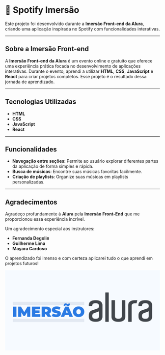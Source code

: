 # 🎵 Spotify Imersão

Este projeto foi desenvolvido durante a **Imersão Front-end da Alura**, criando uma aplicação inspirada no Spotify com funcionalidades interativas.

---

## Sobre a Imersão Front-end

A **Imersão Front-end da Alura** é um evento online e gratuito que oferece uma experiência prática focada no desenvolvimento de aplicações interativas. Durante o evento, aprendi a utilizar **HTML**, **CSS**, **JavaScript** e **React** para criar projetos completos. Esse projeto é o resultado dessa jornada de aprendizado.

---

## Tecnologias Utilizadas

- **HTML**
- **CSS**
- **JavaScript**
- **React**

---

## Funcionalidades

- **Navegação entre seções**: Permite ao usuário explorar diferentes partes da aplicação de forma simples e rápida.
- **Busca de músicas**: Encontre suas músicas favoritas facilmente.
- **Criação de playlists**: Organize suas músicas em playlists personalizadas.

---

## Agradecimentos

Agradeço profundamente à **Alura** pela **Imersão Front-End** que me proporcionou essa experiência incrível. 

Um agradecimento especial aos instrutores:

- **Fernanda Degolin**
- **Guilherme Lima**
- **Mayara Cardoso**

O aprendizado foi imenso e com certeza aplicarei tudo o que aprendi em projetos futuros!  

![Spotify Imersão](./imersao-frontend.webp)

